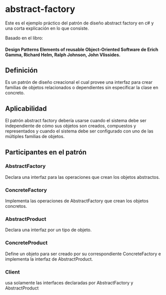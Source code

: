 # abstract-factory
Este es el ejemplo práctico del patrón de diseño abstract factory en c# y una corta explicación en lo que consiste.

Basado en el libro:
#### Design Patterns Elements of reusable Object-Oriented Software de Erich Gamma, Richard Helm, Ralph Johnson, John Vlissides.

## Definición
Es un patrón de diseño creacional el cual provee una interfaz para crear familias de objetos relacionados o dependientes sin especificar la clase en concreto.

## Aplicabilidad
El patrón abstract factory debería usarse cuando el sistema debe ser independiente de cómo sus objetos son creados, compuestos y representados y cuando el sistema debe ser configurado con uno de las múltiples familias de objetos.

## Participantes en el patrón

### AbstractFactory
Declara una interfaz para las operaciones que crean los objetos abstractos.

### ConcreteFactory
Implementa las operaciones de AbstractFactory que crean los objetos concretos.

### AbstractProduct
Declara una interfaz por un tipo de objeto.

### ConcreteProduct
Define un objeto para ser creado por su correspondiente ConcreteFactory e implementa la interfaz de AbstractProduct.

### Client
usa solamente las interfaces declaradas por AbstractFactory y AbstractProduct
